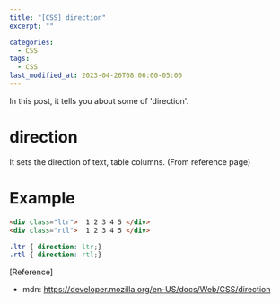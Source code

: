 ```yaml
---
title: "[CSS] direction"
excerpt: ""

categories:
  - CSS
tags:
  - CSS
last_modified_at: 2023-04-26T08:06:00-05:00
---
```


In this post, it tells you about some of 'direction'.

# direction

It sets the direction of text, table columns.
(From reference page)


# Example

```html
<div class="ltr">  1 2 3 4 5 </div>
<div class="rtl">  1 2 3 4 5 </div>
```

```css
.ltr { direction: ltr;}
.rtl { direction: rtl;}
```

[Reference]

- mdn: <https://developer.mozilla.org/en-US/docs/Web/CSS/direction>
